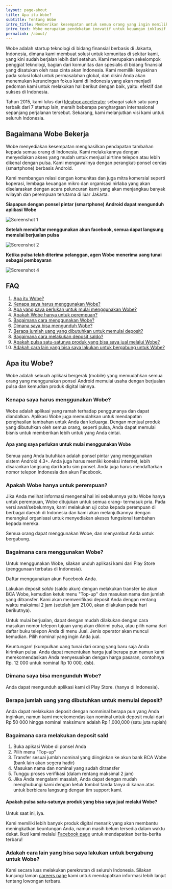 ```yaml
---
layout: page-about
title: Apa itu Wobe?
subtitle: Tentang Wobe
intro_title: Memberikan kesempatan untuk semua orang yang ingin memiliki penghasilan tambahan
intro_text: Wobe merupakan pendekatan inovatif untuk keuangan inklusif. Aplikasi kami yang telah mendapat beberapa penghargaan memfasilitasi setiap orang di Indonesia yang ingin berwirausaha menggunakan ponsel berbasis Android. Kami erat bekerjasama dengan berbagai macam komunitas dan dengan jaringan rekan komunitas yang juga akan mengidentifikasi serta memperluas pengguna Wobe kepada yang paling membutuhkan.
permalink: /about/
---
```


Wobe adalah startup teknologi di bidang finansial berbasis di Jakarta, Indonesia, dimana kami membuat solusi untuk komunitas di sekitar kami, yang kini sudah berjalan lebih dari setahun. Kami merupakan sekelompok penggiat teknologi, bagian dari komunitas dan spesialis di bidang finansial yang disatukan oleh rasa cinta akan Indonesia. Kami memiliki keyakinan pada solusi lokal untuk permasalahan global, dan disini Anda akan menemukan keruncingan fokus kami di Indonesia yang akan menjadi pedoman kami untuk melakukan hal berikut dengan baik, yaitu: efektif dan sukses di Indonesia.

Tahun 2015, kami lulus dari [Ideabox accelerator](http://ideabox.co.id) sebagai salah satu yang terbaik dari 7 startup lain, meraih beberapa penghargaan internasional sepanjang perjalanan tersebut. Sekarang, kami melanjutkan visi kami untuk seluruh Indonesia.


## Bagaimana Wobe Bekerja

Wobe menyediakan kesempatan menghasilkan pendapatan tambahan kepada semua orang di Indonesia. Kami melakukannya dengan menyediakan akses yang mudah untuk menjual airtime telepon atau lebih dikenal dengan pulsa. Kami mengawalinya dengan perangkat-ponsel cerdas (smartphone) berbasis Android.

Kami membangun relasi dengan komunitas dan juga mitra komersial seperti koperasi, lembaga keuangan mikro dan organisasi nirlaba yang akan diselaraskan dengan acara peluncuran kami yang akan menjangkau banyak wilayah dan perempuan terutama di luar Jakarta.

**Siapapun dengan ponsel pintar (smartphone) Android dapat mengunduh aplikasi Wobe**

![Screenshot 1](/assets/images/PlayStore_01.png "Screenshot 1")

**Setelah mendaftar menggunakan akun facebook, semua dapat langsung memulai berjualan pulsa**

![Screenshot 2](/assets/images/PlayStore_02.png "Screenshot 2")

**Ketika pulsa telah diterima pelanggan, agen Wobe menerima uang tunai sebagai pembayaran**

![Screenshot 4](/assets/images/PlayStore_04.png "Screenshot 4")


## FAQ
1. [Apa itu Wobe?](#what)
2. [Kenapa saya harus menggunakan Wobe?](#why)
3. [Apa yang saya perlukan untuk mulai menggunakan Wobe?](#reqs)
4. [Apakah Wobe hanya untuk perempuan?](#women)
5. [Bagaimana cara menggunakan Wobe?](#how)
6. [Dimana saya bisa mengunduh Wobe?](#download)
7. [Berapa jumlah uang yang dibutuhkan untuk memulai deposit?](#start)
8. [Bagaimana cara melakukan deposit saldo?](#deposit)
9. [Apakah pulsa satu-satunya produk yang bisa saya jual melalui Wobe?](#pulsa)
10. [Adakah cara lain yang bisa saya lakukan untuk bergabung untuk Wobe?](#careers)


## Apa itu Wobe? <a name="what">

Wobe adalah sebuah aplikasi bergerak (mobile) yang memudahkan semua orang yang menggunakan ponsel Android memulai usaha dengan berjualan pulsa dan kemudian produk digital lainnya.


### Kenapa saya harus menggunakan Wobe? <a name="why">

Wobe adalah aplikasi yang ramah terhadap penggunanya dan dapat diandalkan. Aplikasi Wobe juga memudahkan untuk mendapatan penghasilan tambahan untuk Anda dan keluarga. Dengan menjual produk yang dibutuhkan oleh semua orang, seperti pulsa, Anda dapat memulai bisnis untuk memberikan lebih untuk yang Anda cintai.


#### Apa yang saya perlukan untuk mulai menggunakan Wobe <a name="res">

Semua yang Anda butuhkan adalah ponsel pintar yang menggunakan sistem Android 4.3+. Anda juga harus memliki koneksi internet, lebih disarankan langsung dari kartu sim ponsel. Anda juga harus mendaftarkan nomor telepon Indonesia dan akun Facebook.


### Apakah Wobe hanya untuk perempuan? <a name="women">

Jika Anda melihat informasi mengenai hal ini sebelumnya yaitu Wobe hanya untuk perempuan, Wobe ditujukan untuk semua orang- termasuk pria. Pada versi awal/sebelumnya, kami melakukan uji coba kepada perempuan di berbagai daerah di Indonesia dan kami akan melanjutkannya dengan merangkul organisasi untuk menyediakan akeses fungsional tambahan kepada mereka.

Semua orang dapat menggunakan Wobe, dan menyambut Anda untuk bergabung.


### Bagaimana cara menggunakan Wobe? <a name="how">

Untuk menggunakan Wobe, silakan unduh aplikasi kami dari Play Store (penggunaan terbatas di Indonesia).

Daftar menggunakan akun Facebook Anda.

Lakukan deposit *saldo* (saldo akun) dengan melakukan transfer ke akun BCA Wobe, kemudian ketuk menu "Top-up" dan masukan nama dan jumlah yang ditransfer. Kami akan memverifikasi deposit Anda dengan rentang waktu maksimal 2 jam (setelah jam 21.00, akan dilakukan pada hari berikutnya).

Untuk mulai berjualan, dapat dengan mudah dilakukan dengan cara masukan nomor telepon tujuan yang akan dikirimi pulsa, atau pilih nama dari daftar buku telepon Anda di menu Jual. Jenis operator akan muncul kemudian. Pilih nominal yang ingin Anda jual.

Keuntungan! (kumpulkan uang tunai dari orang yang baru saja Anda kirimkan pulsa. Anda dapat menentukan harga jual berapa pun namun kami merekomendasikan Anda menyesuaikan dengan harga pasaran, contohnya Rp. 12 000 untuk nominal Rp 10 000, dsb).


### Dimana saya bisa mengunduh Wobe? <a name="download">

Anda dapat mengunduh aplikasi kami di Play Store. (hanya di Indonesia).


### Berapa jumlah uang yang dibutuhkan untuk memulai deposit? <a name="start">

Anda dapat melakukan deposit dengan nomminal berapa pun yang Anda inginkan, namun kami merekomendasikan nominal untuk deposit mulai dari Rp 50 000 hingga nominal maksimum adalah Rp 1,000,000 (satu juta rupiah)

### Bagaimana cara melakukan deposit sald <a name="deposit">

1. Buka apikasi Wobe di ponsel Anda 
2. Pilih menu "Top-up" 
3. Transfer sesuai jumlah nominal yang diinginkan ke akun bank BCA Wobe (bank lain akan segera hadir)
4. Masukan nama dan nominal yang sudah ditransfer
5. Tunggu proses verifikasi (dalam rentang maksimal 2 jam)
6. Jika Anda mengalami masalah, Anda dapat dengan mudah menghubungi kami dengan ketuk tombol tanda tanya di kanan atas untuk berbicara langsung dengan tim support kami.


#### Apakah pulsa satu-satunya produk yang bisa saya jual melalui Wobe? <a name="pulsa">

Untuk saat ini, iya.

Kami memiliki lebih banyak produk digital menarik yang akan membantu meningkatkan keuntungan Anda, namun masih belum tersedia dalam waktu dekat. Ikuti kami melalui [Facebook page](http://facebook.com/wobe.io) untuk mendapatkan berita-berita terbaru!


### Adakah cara lain yang bisa saya lakukan untuk bergabung untuk Wobe? <a name="careers">

Kami secara luas melakukan perekrutan di seluruh Indonesia. Silakan kunjungi laman [careers page](/join#careers) kami untuk mendapatkan informasi lebih lanjut tentang lowongan terbaru.
